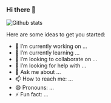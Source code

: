 ### Hi there 👋

<!--
**purnnendu/purnnendu** is a ✨ _special_ ✨ repository because its `README.md` (this file) appears on your GitHub profile.
-->

![Github stats](https://github-readme-stats.vercel.app/api?username=purnnendu)

Here are some ideas to get you started:

- 🔭 I’m currently working on ...
- 🌱 I’m currently learning ...
- 👯 I’m looking to collaborate on ...
- 🤔 I’m looking for help with ...
- 💬 Ask me about ...
- 📫 How to reach me: ...
- 😄 Pronouns: ...
- ⚡ Fun fact: ...

